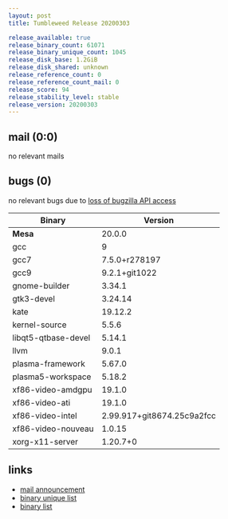 ```yaml
---
layout: post
title: Tumbleweed Release 20200303

release_available: true
release_binary_count: 61071
release_binary_unique_count: 1045
release_disk_base: 1.2GiB
release_disk_shared: unknown
release_reference_count: 0
release_reference_count_mail: 0
release_score: 94
release_stability_level: stable
release_version: 20200303
---
```


## mail (0:0)

no relevant mails

## bugs (0)

<!--more-->

no relevant bugs due to [loss of bugzilla API access](https://bugzilla.opensuse.org/show_bug.cgi?id=1157722)

Binary | Version
--- | ---
**Mesa** | 20.0.0
gcc | 9
gcc7 | 7.5.0+r278197
gcc9 | 9.2.1+git1022
gnome-builder | 3.34.1
gtk3-devel | 3.24.14
kate | 19.12.2
kernel-source | 5.5.6
libqt5-qtbase-devel | 5.14.1
llvm | 9.0.1
plasma-framework | 5.67.0
plasma5-workspace | 5.18.2
xf86-video-amdgpu | 19.1.0
xf86-video-ati | 19.1.0
xf86-video-intel | 2.99.917+git8674.25c9a2fcc
xf86-video-nouveau | 1.0.15
xorg-x11-server | 1.20.7+0

## links

- [mail announcement](https://lists.opensuse.org/opensuse-factory/2020-03/msg00027.html)
- [binary unique list](http://download.opensuse.org/history/20200303/rpm.unique.list)
- [binary list](http://download.opensuse.org/history/20200303/rpm.list)
